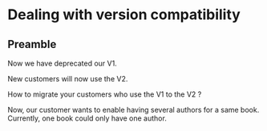 # Dealing with version compatibility 

## Preamble

Now we have deprecated our V1. 

New customers will now use the V2.

How to migrate your customers who use the V1 to the V2 ?

Now, our customer wants to enable having several authors for a same book.
Currently, one book could only have one author.
